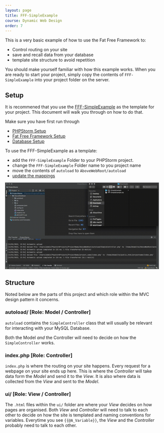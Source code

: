```yaml
---
layout: page
title: FFF-SimpleExample
course: Dynamic Web Design
order: 7
---
```


This is a very basic example of how to use the Fat Free Framework to:

- Control routing on your site
- save and recall data from your database
- template site structure to avoid repetition

You should make yourself familiar with how this example works. When you are ready to start your project, simply copy the contents of `FFF-SimpleExample` into your
project folder on the server.

## Setup

It is recommened that you use the [FFF-SimpleExample](./FFF-SimpleExample.html) as the template for your project. This document will walk you through on how to do that.

Make sure you have first run through

- [PHPStorm Setup](./phpstorm_sftp_setup.html)
- [Fat Free Framework Setup](./fat-free-framework-setup.html)
- [Database Setup](./database-setup.html)

To use the FFF-SimpleExample as a template:

- add the `FFF-SimpleExample` Folder to your PHPStorm project.
- change the `FFF-SimpleExample` Folder name to you project name
- move the contents of `autoload` to `AboveWebRoot/autoload`
- [update the mappings](./phpstorm-sftp-setup.html#map-a-folder)

![](gif/7-project-setup.gif)

## Structure

Noted below are the parts of this project and which role within the MVC design pattern it concerns.

### **autoload/** [Role: Model / Controller]

`autoload` contains the `SimpleController` class that will usually be relevant for interacting with your MySQL Database.

Both the Model _and_ the Controller will need to decide on how the `SimpleController` works.


### **index.php** [Role: Controller]

`index.php` is where the routing on your site happens. Every request for a webpage on your site ends up here.
This is where the _Controller_ will take data form the _Model_ and send it to the _View_. It is also where data is collected
from the _View_ and sent to the _Model_.

### **ui/** [Role: View / Controller]

The `.html` files within the `ui/` folder are where your _View_ decides on how pages are organised. Both _View_ and
_Controller_ will need to talk to each other to decide on how the site is templated and naming conventions for variables.
Everytime you see `{{@A_Variable}}`, the _View_ and the _Controller_ probably need to talk to each other.
